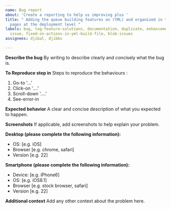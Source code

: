 ```yaml
---
name: Bug report
about: 'Create a reporting to help us improving plus '
title: " Adding the queue building features on (YML) and organized in the project
  pages at the deployment level "
labels: bug, tag-feature-solutions, documentation, duplicate, enhancement, good first
  issue, fixed-on-actions-in-yml-build-file, blob-issues
assignees: djibal, djibbs

---
```


**Describe the bug**
By writing to describe clearly and concisely what the bug is.

**To Reproduce step in**
Steps to reproduce the behaviours :
1. Go-to '...'
2. Click-on '....'
3. Scroll-down '....'
4. See-error-in

**Expected behavior**
A clear and concise description of what you expected to happen.

**Screenshots**
If applicable, add screenshots to help explain your problem.

**Desktop (please complete the following information):**
 - OS: [e.g. iOS]
 - Browser [e.g. chrome, safari]
 - Version [e.g. 22]

**Smartphone (please complete the following information):**
 - Device: [e.g. iPhone6]
 - OS: [e.g. iOS8.1]
 - Browser [e.g. stock browser, safari]
 - Version [e.g. 22]

**Additional context**
Add any other context about the problem here.
